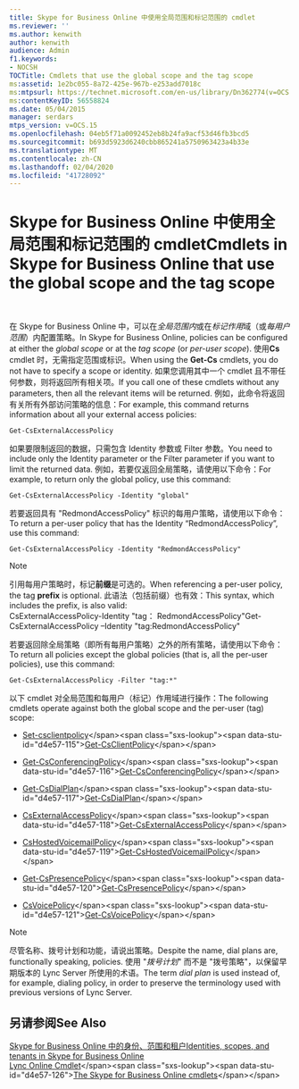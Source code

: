 ```yaml
---
title: Skype for Business Online 中使用全局范围和标记范围的 cmdlet
ms.reviewer: ''
ms.author: kenwith
author: kenwith
audience: Admin
f1.keywords:
- NOCSH
TOCTitle: Cmdlets that use the global scope and the tag scope
ms:assetid: 1e2bc055-8a72-425e-967b-e253add7018c
ms:mtpsurl: https://technet.microsoft.com/en-us/library/Dn362774(v=OCS.15)
ms:contentKeyID: 56558824
ms.date: 05/04/2015
manager: serdars
mtps_version: v=OCS.15
ms.openlocfilehash: 04eb5f71a0092452eb8b24fa9acf53d46fb3bcd5
ms.sourcegitcommit: b693d5923d6240cbb865241a5750963423a4b33e
ms.translationtype: MT
ms.contentlocale: zh-CN
ms.lasthandoff: 02/04/2020
ms.locfileid: "41728092"
---
```

# <a name="cmdlets-in-skype-for-business-online-that-use-the-global-scope-and-the-tag-scope"></a><span data-ttu-id="d4e57-102">Skype for Business Online 中使用全局范围和标记范围的 cmdlet</span><span class="sxs-lookup"><span data-stu-id="d4e57-102">Cmdlets in Skype for Business Online that use the global scope and the tag scope</span></span>

 


<span data-ttu-id="d4e57-103">在 Skype for Business Online 中，可以在*全局范围内*或在*标记作用*域（或*每用户范围*）内配置策略。</span><span class="sxs-lookup"><span data-stu-id="d4e57-103">In Skype for Business Online, policies can be configured at either the *global scope* or at the *tag scope* (or *per-user scope*).</span></span> <span data-ttu-id="d4e57-104">使用**Cs** cmdlet 时，无需指定范围或标识。</span><span class="sxs-lookup"><span data-stu-id="d4e57-104">When using the **Get-Cs** cmdlets, you do not have to specify a scope or identity.</span></span> <span data-ttu-id="d4e57-105">如果您调用其中一个 cmdlet 且不带任何参数，则将返回所有相关项。</span><span class="sxs-lookup"><span data-stu-id="d4e57-105">If you call one of these cmdlets without any parameters, then all the relevant items will be returned.</span></span> <span data-ttu-id="d4e57-106">例如，此命令将返回有关所有外部访问策略的信息：</span><span class="sxs-lookup"><span data-stu-id="d4e57-106">For example, this command returns information about all your external access policies:</span></span>

    Get-CsExternalAccessPolicy

<span data-ttu-id="d4e57-107">如果要限制返回的数据，只需包含 Identity 参数或 Filter 参数。</span><span class="sxs-lookup"><span data-stu-id="d4e57-107">You need to include only the Identity parameter or the Filter parameter if you want to limit the returned data.</span></span> <span data-ttu-id="d4e57-108">例如，若要仅返回全局策略，请使用以下命令：</span><span class="sxs-lookup"><span data-stu-id="d4e57-108">For example, to return only the global policy, use this command:</span></span>

    Get-CsExternalAccessPolicy -Identity "global"

<span data-ttu-id="d4e57-109">若要返回具有 "RedmondAccessPolicy" 标识的每用户策略，请使用以下命令：</span><span class="sxs-lookup"><span data-stu-id="d4e57-109">To return a per-user policy that has the Identity “RedmondAccessPolicy”, use this command:</span></span>

    Get-CsExternalAccessPolicy -Identity "RedmondAccessPolicy"


> [!NOTE]  
> <span data-ttu-id="d4e57-110">引用每用户策略时，标记<STRONG>前缀</STRONG>是可选的。</span><span class="sxs-lookup"><span data-stu-id="d4e57-110">When referencing a per-user policy, the tag <STRONG>prefix</STRONG> is optional.</span></span> <span data-ttu-id="d4e57-111">此语法（包括前缀）也有效：</span><span class="sxs-lookup"><span data-stu-id="d4e57-111">This syntax, which includes the prefix, is also valid:</span></span><BR><span data-ttu-id="d4e57-112">CsExternalAccessPolicy-Identity "tag： RedmondAccessPolicy"</span><span class="sxs-lookup"><span data-stu-id="d4e57-112">Get-CsExternalAccessPolicy –Identity "tag:RedmondAccessPolicy"</span></span>



<span data-ttu-id="d4e57-113">若要返回除全局策略（即所有每用户策略）之外的所有策略，请使用以下命令：</span><span class="sxs-lookup"><span data-stu-id="d4e57-113">To return all policies except the global policies (that is, all the per-user policies), use this command:</span></span>

    Get-CsExternalAccessPolicy -Filter "tag:*"

<span data-ttu-id="d4e57-114">以下 cmdlet 对全局范围和每用户（标记）作用域进行操作：</span><span class="sxs-lookup"><span data-stu-id="d4e57-114">The following cmdlets operate against both the global scope and the per-user (tag) scope:</span></span>

  - <span data-ttu-id="d4e57-115">[Set-csclientpolicy](https://technet.microsoft.com/en-us/library/gg398830\(v=ocs.15\))</span><span class="sxs-lookup"><span data-stu-id="d4e57-115">[Get-CsClientPolicy](https://technet.microsoft.com/en-us/library/gg398830\(v=ocs.15\))</span></span>

  - <span data-ttu-id="d4e57-116">[Get-CsConferencingPolicy](https://technet.microsoft.com/en-us/library/gg398293\(v=ocs.15\))</span><span class="sxs-lookup"><span data-stu-id="d4e57-116">[Get-CsConferencingPolicy](https://technet.microsoft.com/en-us/library/gg398293\(v=ocs.15\))</span></span>

  - <span data-ttu-id="d4e57-117">[Get-CsDialPlan](https://technet.microsoft.com/en-us/library/gg413043\(v=ocs.15\))</span><span class="sxs-lookup"><span data-stu-id="d4e57-117">[Get-CsDialPlan](https://technet.microsoft.com/en-us/library/gg413043\(v=ocs.15\))</span></span>

  - <span data-ttu-id="d4e57-118">[CsExternalAccessPolicy](https://technet.microsoft.com/en-us/library/gg425805\(v=ocs.15\))</span><span class="sxs-lookup"><span data-stu-id="d4e57-118">[Get-CsExternalAccessPolicy](https://technet.microsoft.com/en-us/library/gg425805\(v=ocs.15\))</span></span>

  - <span data-ttu-id="d4e57-119">[CsHostedVoicemailPolicy](https://technet.microsoft.com/en-us/library/gg398348\(v=ocs.15\))</span><span class="sxs-lookup"><span data-stu-id="d4e57-119">[Get-CsHostedVoicemailPolicy](https://technet.microsoft.com/en-us/library/gg398348\(v=ocs.15\))</span></span>

  - <span data-ttu-id="d4e57-120">[Get-CsPresencePolicy](https://technet.microsoft.com/en-us/library/gg398463\(v=ocs.15\))</span><span class="sxs-lookup"><span data-stu-id="d4e57-120">[Get-CsPresencePolicy](https://technet.microsoft.com/en-us/library/gg398463\(v=ocs.15\))</span></span>

  - <span data-ttu-id="d4e57-121">[CsVoicePolicy](https://technet.microsoft.com/en-us/library/gg398101\(v=ocs.15\))</span><span class="sxs-lookup"><span data-stu-id="d4e57-121">[Get-CsVoicePolicy](https://technet.microsoft.com/en-us/library/gg398101\(v=ocs.15\))</span></span>


> [!NOTE]  
> <span data-ttu-id="d4e57-122">尽管名称、拨号计划和功能，请说出策略。</span><span class="sxs-lookup"><span data-stu-id="d4e57-122">Despite the name, dial plans are, functionally speaking, policies.</span></span> <span data-ttu-id="d4e57-123">使用 "<EM>拨号计划</EM>" 而不是 "拨号策略"，以保留早期版本的 Lync Server 所使用的术语。</span><span class="sxs-lookup"><span data-stu-id="d4e57-123">The term <EM>dial plan</EM> is used instead of, for example, dialing policy, in order to preserve the terminology used with previous versions of Lync Server.</span></span>



## <a name="see-also"></a><span data-ttu-id="d4e57-124">另请参阅</span><span class="sxs-lookup"><span data-stu-id="d4e57-124">See Also</span></span>


[<span data-ttu-id="d4e57-125">Skype for Business Online 中的身份、范围和租户</span><span class="sxs-lookup"><span data-stu-id="d4e57-125">Identities, scopes, and tenants in Skype for Business Online</span></span>](identities-scopes-and-tenants-in-skype-for-business-online.md)  
<span data-ttu-id="d4e57-126">[Lync Online Cmdlet](https://technet.microsoft.com/en-us/library/dn362817\(v=ocs.15\))</span><span class="sxs-lookup"><span data-stu-id="d4e57-126">[The Skype for Business Online cmdlets](https://technet.microsoft.com/en-us/library/dn362817\(v=ocs.15\))</span></span>

